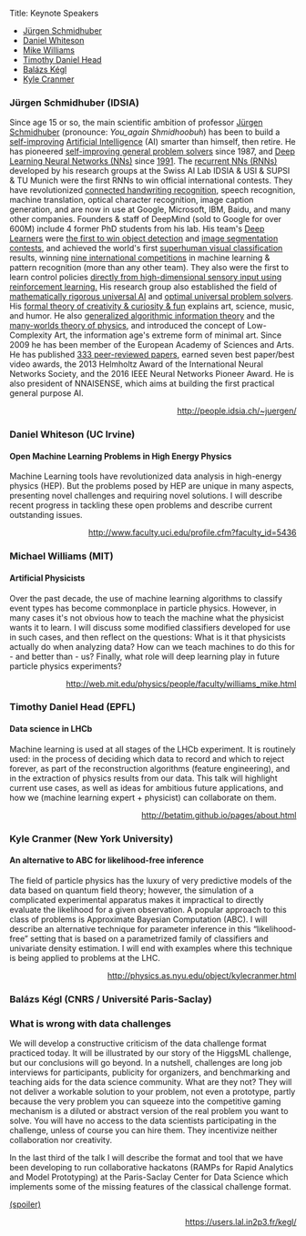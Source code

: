 Title: Keynote Speakers

  * [Jürgen Schmidhuber](#jurgen)
  * [Daniel Whiteson](#daniel)
  * [Mike Williams](#mike)
  * [Timothy Daniel Head](#timothy)
  * [Balázs Kégl](#balazs)
  * [Kyle Cranmer](#kyle)

### Jürgen Schmidhuber (IDSIA) <a id="jurgen"></a>

<p>
Since age 15 or so, the main scientific ambition of professor <A HREF=http://www.idsia.ch/~juergen>J&uuml;rgen Schmidhuber</A> (pronounce: <em>You_again Shmidhoobuh</em>) has been to build a <A HREF=http://www.idsia.ch/~juergen/optimalscientist.html>self-improving</A> <A HREF=http://www.idsia.ch/~juergen/ai.html>Artificial Intelligence</A> (AI) smarter than himself, then retire. He has pioneered <A HREF=http://www.idsia.ch/~juergen/metalearner.html>self-improving general problem solvers</A> since 1987, and <A HREF=http://www.idsia.ch/~juergen/deeplearning.html>Deep Learning Neural Networks (NNs)</A> since <A HREF=http://www.idsia.ch/~juergen/firstdeeplearner.html>1991</A>. The <A HREF=http://www.idsia.ch/~juergen/rnn.html>recurrent NNs (RNNs)</A> developed by his research groups at the Swiss AI Lab IDSIA &amp; USI &amp; SUPSI &amp; TU Munich were the first RNNs to win official international contests. They have revolutionized <A HREF=http://www.idsia.ch/~juergen/handwriting.html>connected handwriting recognition</A>, speech recognition, machine translation, optical character recognition, image caption generation, and are now in use at Google, Microsoft, IBM, Baidu, and many other companies. Founders &amp; staff of DeepMind (sold to Google for over 600M) include 4 former PhD students from his lab. His team's <A HREF=http://www.idsia.ch/~juergen/deep-learning-overview.html>Deep Learners</A> were <A HREF=http://www.idsia.ch/~juergen/deeplearningwinsMICCAIgrandchallenge.html>the first to win object detection</A> and <A HREF=http://www.idsia.ch/~juergen/deeplearningwinsbraincontest.html>image segmentation contests</A>, and achieved the world's first <A HREF=http://www.idsia.ch/~juergen/superhumanpatternrecognition.html>superhuman visual classification</A> results, winning <A HREF=http://www.idsia.ch/~juergen/deeplearning.html>nine international competitions</A> in machine learning &amp; pattern recognition (more than any other team). They also were the first to learn control policies
<A HREF=http://www.idsia.ch/~juergen/compressednetworksearch.html>
directly from high-dimensional sensory input using reinforcement learning.</A>
His research group also established the field of <A HREF=http://www.idsia.ch/~juergen/unilearn.html>mathematically rigorous universal AI</A> and <A HREF=http://www.idsia.ch/~juergen/goedelmachine.html>optimal universal problem solvers</A>. His <A HREF=http://www.idsia.ch/~juergen/creativity.html>formal theory of creativity &amp; curiosity &amp; fun</A> explains art, science, music, and humor. He also <A HREF=http://www.idsia.ch/~juergen/kolmogorov.html>generalized algorithmic information theory</A> and the <A HREF=http://www.idsia.ch/~juergen/computeruniverse.html>many-worlds theory of physics</A>, and introduced the concept of Low-Complexity Art, the information age's extreme form of minimal art. Since 2009 he has been member of the European Academy of Sciences and Arts. He has published <A HREF=http://www.idsia.ch/~juergen/onlinepub.html>333 peer-reviewed papers</A>, earned seven best paper/best video awards, the 2013 Helmholtz Award of the International Neural Networks Society, and the 2016 IEEE Neural Networks Pioneer Award. He is also president of NNAISENSE, which aims at building the first practical general purpose AI.
</p>
<div align="right"><a href="http://people.idsia.ch/%7Ejuergen/">http://people.idsia.ch/~juergen/</a></div>

<a id="daniel"></a>
### Daniel Whiteson (UC Irvine) 
#### Open Machine Learning Problems in High Energy Physics

Machine Learning tools have revolutionized data analysis in high-energy physics (HEP). But the problems posed by HEP are unique in many aspects, presenting novel challenges and requiring novel solutions. I will describe recent progress in tackling these open problems and describe current outstanding issues.

<div align='right'><a href="http://www.faculty.uci.edu/profile.cfm?faculty_id=5436">http://www.faculty.uci.edu/profile.cfm?faculty_id=5436</a></div>

<a id="mike"></a>
### Michael Williams (MIT)
#### Artificial Physicists

Over the past decade, the use of machine learning algorithms to classify event types has become commonplace in particle physics.  However, in many cases it's not obvious how to teach the machine what the physicist wants it to learn.  I will discuss some modified classifiers developed for use in such cases, and then reflect on the questions: What is it that physicists actually do when analyzing data?  How can we teach machines to do this for - and better than - us?  Finally, what role will deep learning play in future particle physics experiments?

<div align='right'><a href="http://web.mit.edu/physics/people/faculty/williams_mike.html">http://web.mit.edu/physics/people/faculty/williams_mike.html</a></div>

<a id="timothy"></a>
### Timothy Daniel Head (EPFL) 
#### Data science in LHCb

Machine learning is used at all stages of the LHCb experiment. It is routinely used: in the process of deciding which data to record and which to reject forever, as part of the reconstruction algorithms (feature engineering), and in the extraction of physics results from our data.
This talk will highlight current use cases, as well as ideas for ambitious future applications, and how we (machine learning expert + physicist) can collaborate on them.

<div align='right'><a href="http://betatim.github.io/pages/about.html">http://betatim.github.io/pages/about.html</a></div>

<a id="kyle"></a>
### Kyle Cranmer (New York University)
#### An alternative to ABC for likelihood-free inference

The field of particle physics has the luxury of very predictive models of the data based on quantum field theory;
however, the simulation of a complicated experimental apparatus makes it impractical to directly evaluate the likelihood for a given observation. A popular approach to this class of problems is Approximate Bayesian Computation (ABC). I will describe an alternative technique for parameter inference
in this “likelihood-free” setting that is based on a parametrized family of classifiers and univariate density estimation.
I will end with examples where this technique is being applied to problems at the LHC.

<div align='right'><a href="http://physics.as.nyu.edu/object/kylecranmer.html">http://physics.as.nyu.edu/object/kylecranmer.html</a></div>

<a id="balazs"></a>
### Balázs Kégl (CNRS / Université Paris-Saclay) 
### What is wrong with data challenges

We will develop a constructive criticism of the data challenge format practiced today. It will be illustrated by our story of the HiggsML challenge, but our conclusions will go beyond. In a nutshell, challenges are long job interviews for participants, publicity for organizers, and benchmarking and teaching aids for the data science community. What are they not? They will not deliver a workable solution to your problem, not even a prototype, partly because the very problem you can squeeze into the competitive gaming mechanism is a diluted or abstract version of the real problem you want to solve. You will have no access to the data scientists participating in the challenge, unless of course you can hire them. They incentivize neither collaboration nor creativity. 

In the last third of the talk I will describe the format and tool that we have been developing to run collaborative hackatons (RAMPs for Rapid Analytics and Model Prototyping) at the Paris-Saclay Center for Data Science which implements some of the missing features of the classical challenge format.

<a href='https://medium.com/@balazskegl/what-is-wrong-with-data-challenges-ed1f34246d44#.j8kie7muy'>(spoiler)</a>

<div align='right'><a href="https://users.lal.in2p3.fr/kegl/">https://users.lal.in2p3.fr/kegl/</a></div>

